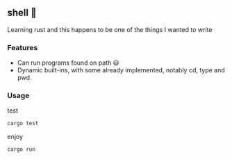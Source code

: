 ## shell 🐚

Learning rust and this happens to be one of the things I wanted to write

### Features

  - Can run programs found on path 😃
  - Dynamic built-ins, with some already implemented, notably cd, type and pwd.

### Usage

test
```bash
cargo test
```

enjoy
```bash
cargo run
```  
